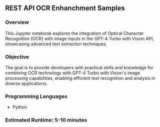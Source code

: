 
## REST API OCR Enhanchment Samples

### Overview

This Jupyter notebook explores the integration of Optical Character Recognition (OCR) with image inputs in the GPT-4 Turbo with Vision API, showcasing advanced text extraction techniques.

### Objective

The goal is to provide developers with practical skills and knowledge for combining OCR technology with GPT-4 Turbo with Vision's image processing capabilities, enabling efficient text recognition and analysis in diverse applications.

### Programming Languages
 - Python

### Estimated Runtime: 5-10 minutes